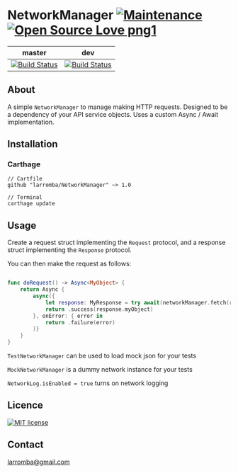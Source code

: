 # NetworkManager [![Maintenance](https://img.shields.io/badge/Maintained%3F-yes-green.svg)](https://GitHub.com/Naereen/StrapDown.js/graphs/commit-activity) [![Open Source Love png1](https://badges.frapsoft.com/os/v1/open-source.png?v=103)](https://github.com/ellerbrock/open-source-badges/)

| master  | dev |
| ------------- | ------------- |
| [![Build Status](https://travis-ci.com/larromba/NetworkManager.svg?branch=master)](https://travis-ci.com/larromba/NetworkManager) | [![Build Status](https://travis-ci.com/larromba/NetworkManager.svg?branch=dev)](https://travis-ci.com/larromba/NetworkManager) |

## About
A simple `NetworkManager` to manage making HTTP requests. Designed to be a dependency of your API service objects. Uses a custom Async / Await implementation.

## Installation

### Carthage

```
// Cartfile
github "larromba/NetworkManager" ~> 1.0
```

```
// Terminal
carthage update
```

## Usage

Create a request struct implementing the `Request` protocol, and a response struct implementing the `Response` protocol.

You can then make the request as follows:

```swift

func doRequest() -> Async<MyObject> {
    return Async {
        async({
            let response: MyResponse = try await(networkManager.fetch(request: MyRequest))
            return .success(response.myObject)
        }, onError: { error in
            return .failure(error)
        )}
    }
}

```

`TestNetworkManager` can be used to load mock json for your tests

`MockNetworkManager` is a dummy network instance for your tests

`NetworkLog.isEnabled = true` turns on network logging

## Licence
[![MIT license](https://img.shields.io/badge/License-MIT-blue.svg)](https://lbesson.mit-license.org/)

## Contact
larromba@gmail.com
